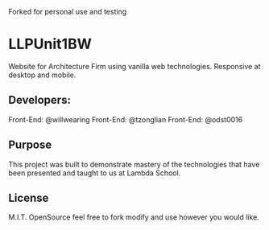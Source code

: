 Forked for personal use and testing 

# LLPUnit1BW

Website for Architecture Firm using vanilla web technologies. Responsive at desktop and mobile.

## Developers:

Front-End: @willwearing
Front-End: @tzonglian
Front-End: @odst0016

## Purpose

This project was built to demonstrate mastery of the technologies that have been presented and taught to us at Lambda School.

## License

M.I.T. OpenSource feel free to fork modify and use however you would like.
